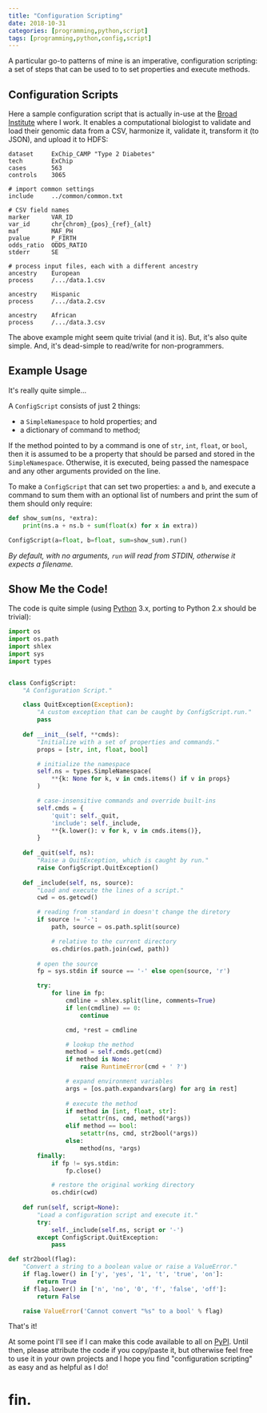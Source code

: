 ```yaml
---
title: "Configuration Scripting"
date: 2018-10-31
categories: [programming,python,script]
tags: [programming,python,config,script]
---
```

A particular go-to patterns of mine is an imperative, configuration scripting: a set of steps that can be used to to set properties and execute methods. 

## Configuration Scripts

Here a sample configuration script that is actually in-use at the [Broad Institute][broad] where I work. It enables a computational biologist to validate and load their genomic data from a CSV, harmonize it, validate it, transform it (to JSON), and upload it to HDFS:

```
dataset     ExChip_CAMP "Type 2 Diabetes"
tech        ExChip
cases       563
controls    3065

# import common settings
include     ../common/common.txt

# CSV field names
marker      VAR_ID
var_id      chr{chrom}_{pos}_{ref}_{alt}
maf         MAF_PH
pvalue      P_FIRTH
odds_ratio  ODDS_RATIO
stderr      SE

# process input files, each with a different ancestry
ancestry    European
process     /.../data.1.csv

ancestry    Hispanic
process     /.../data.2.csv

ancestry    African
process     /.../data.3.csv
```

The above example might seem quite trivial (and it is). But, it's also quite simple. And, it's dead-simple to read/write for non-programmers.

## Example Usage

It's really quite simple...

A `ConfigScript` consists of just 2 things:

* a `SimpleNamespace` to hold properties; and
* a dictionary of command to method;

If the method pointed to by a command is one of `str`, `int`, `float`, or `bool`, then it is assumed to be a property that should be parsed and stored in the `SimpleNamespace`. Otherwise, it is executed, being passed the namespace and any other arguments provided on the line.

To make a `ConfigScript` that can set two properties: `a` and `b`, and execute a command to sum them with an optional list of numbers and print the sum of them should only require:

```python
def show_sum(ns, *extra):
    print(ns.a + ns.b + sum(float(x) for x in extra))

ConfigScript(a=float, b=float, sum=show_sum).run()
```

_By default, with no arguments, `run` will read from STDIN, otherwise it expects a filename._

## Show Me the Code!

The code is quite simple (using [Python][python] 3.x, porting to Python 2.x should be trivial):

```python
import os
import os.path
import shlex
import sys
import types


class ConfigScript:
    "A Configuration Script."

    class QuitException(Exception):
        "A custom exception that can be caught by ConfigScript.run."
        pass
    
    def __init__(self, **cmds):
        "Initialize with a set of properties and commands."
        props = [str, int, float, bool]

        # initialize the namespace
        self.ns = types.SimpleNamespace(
            **{k: None for k, v in cmds.items() if v in props}
        )

        # case-insensitive commands and override built-ins
        self.cmds = {
            'quit': self._quit,
            'include': self._include,
            **{k.lower(): v for k, v in cmds.items()},
        }
    
    def _quit(self, ns):
        "Raise a QuitException, which is caught by run."
        raise ConfigScript.QuitException()
    
    def _include(self, ns, source):
        "Load and execute the lines of a script."
        cwd = os.getcwd()

        # reading from standard in doesn't change the diretory
        if source != '-':
            path, source = os.path.split(source)

            # relative to the current directory
            os.chdir(os.path.join(cwd, path))
        
        # open the source
        fp = sys.stdin if source == '-' else open(source, 'r')

        try:
            for line in fp:
                cmdline = shlex.split(line, comments=True)
                if len(cmdline) == 0:
                    continue

                cmd, *rest = cmdline

                # lookup the method
                method = self.cmds.get(cmd)
                if method is None:
                    raise RuntimeError(cmd + ' ?')

                # expand environment variables
                args = [os.path.expandvars(arg) for arg in rest]
                
                # execute the method
                if method in [int, float, str]:
                    setattr(ns, cmd, method(*args))
                elif method == bool:
                    setattr(ns, cmd, str2bool(*args))
                else:
                    method(ns, *args)
        finally:
            if fp != sys.stdin:
                fp.close()

            # restore the original working directory
            os.chdir(cwd)
    
    def run(self, script=None):
        "Load a configuration script and execute it."
        try:
            self._include(self.ns, script or '-')
        except ConfigScript.QuitException:
            pass

def str2bool(flag):
    "Convert a string to a boolean value or raise a ValueError."
    if flag.lower() in ['y', 'yes', '1', 't', 'true', 'on']:
        return True
    if flag.lower() in ['n', 'no', '0', 'f', 'false', 'off']:
        return False

    raise ValueError('Cannot convert "%s" to a bool' % flag)
```

That's it! 

At some point I'll see if I can make this code available to all on [PyPI][pypi]. Until then, please attribute the code if you copy/paste it, but otherwise feel free to use it in your own projects and I hope you find "configuration scripting" as easy and as helpful as I do!

# fin.

[broad]: https://broadinstitute.org/
[python]: https://python.org/
[pypi]: https://pypi.org/